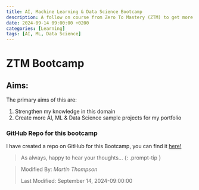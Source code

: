 ```yaml
---
title: AI, Machine Learning & Data Science Bootcamp
description: A follow on course from Zero To Mastery (ZTM) to get more practice in this domain
date: 2024-09-14 09:00:00 +0200
categories: [Learning]
tags: [AI, ML, Data Science]
---
```


# ZTM Bootcamp

## Aims:

The primary aims of this are:
1. Strengthen my knowledge in this domain
2. Create more AI, ML & Data Science sample projects for my portfolio

### GitHub Repo for this bootcamp

I have created a repo on GitHub for this Bootcamp, you can find it [here!](https://github.com/designcodemastery/ztm-ai-ml-data-science-bootcamp)



> As always, happy to hear your thoughts... 
{: .prompt-tip }

>
> Modified By: _Martin Thompson_
>
> Last Modified: September 14, 2024-09:00:00
